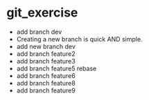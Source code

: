 # git_exercise
- add branch dev
- Creating a new branch is quick AND simple.
- add new branch dev
- add branch feature2
- add branch feature3
- add branch feature5 rebase
- add branch feature6
- add branch feature8
- add branch feature9